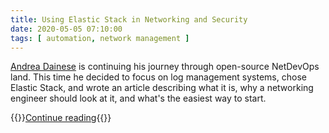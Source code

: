 ```yaml
---
title: Using Elastic Stack in Networking and Security
date: 2020-05-05 07:10:00
tags: [ automation, network management ]
---
```

[Andrea Dainese](https://www.linkedin.com/in/adainese/) is continuing his journey through open-source NetDevOps land. This time he decided to focus on log management systems, chose Elastic Stack, and wrote an article describing what it is, why a networking engineer should look at it, and what's the easiest way to start.

{{<jump>}}[Continue reading](/kb/ELK/index.html){{</jump>}}
